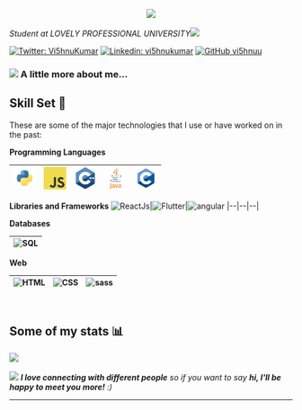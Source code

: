 <p align="center">
  <a href="https://github.com/vi5hnuu/readme-typing-svg">
    <img src="https://readme-typing-svg.demolab.com/?lines=Full-stack%20web%20Developer;Always%20learning%20new%20things&font=Fira%20Code&center=true&width=440&height=45&color=f75c7e&vCenter=true&pause=1000&size=22" /></a>
</p>

<p><em>Student at LOVELY PROFESSIONAL UNIVERSITY<img src="https://media.giphy.com/media/fYSnHlufseco8Fh93Z/giphy.gif" width="30">
</em></p>

[![Twitter: Vi5hnuKumar](https://img.shields.io/twitter/follow/vi5hnukumar?style=social)](https://twitter.com/vi5hnukumar)
[![Linkedin: vi5hnukumar](https://img.shields.io/badge/-vi5hnukumar-blue?style=flat-square&logo=Linkedin&logoColor=white&link=https://www.linkedin.com/in/vi5hnukumar/)](https://www.linkedin.com/in/vi5hnukumar/)
[![GitHub vi5hnuu](https://img.shields.io/github/followers/vi5hnuu?label=follow&style=social)](https://github.com/vi5hnuu)


### <img src="https://media.giphy.com/media/VgCDAzcKvsR6OM0uWg/giphy.gif" width="50"> A little more about me...  

## Skill Set :muscle:

These are some of the major technologies that I use or have worked on in the past:

**Programming Languages**

<img title="Python" alt="Python" width="40px" src="https://raw.githubusercontent.com/github/explore/master/topics/python/python.png" />|<img alt="JS" title="JavaScript" width="40px" src="https://raw.githubusercontent.com/github/explore/master/topics/javascript/javascript.png">|<img alt="C++" title="Cpp" width="40px" src="https://raw.githubusercontent.com/github/explore/main/topics/cpp/cpp.png">|<img title="Java" alt="java" width="40px" src="https://raw.githubusercontent.com/github/explore/main/topics/java/java.png">|<img title="java" alt="java" width="40px" src="https://raw.githubusercontent.com/github/explore/master/topics/c/c.png">
|--|--|--|--|--|

**Libraries and Frameworks**
<img title="ReactJs" alt="ReactJs" width="40px" src="https://img.icons8.com/color/512/react-native.png" />|<img alt="Flutter" title="flutter" width="40px" src="https://img.icons8.com/fluency/512/flutter.png">|<img title="Angular" alt="angular" width="40px" src="https://img.icons8.com/fluency/512/angularjs.png">
|--|--|--|

**Databases**

<img title="SQL" alt="SQL" width="40px" src="https://img.icons8.com/color/512/mysql-logo.png">|
|--|

**Web**

<img title="HTML" alt="HTML" width="40px" src="https://img.icons8.com/color/512/html-5.png">|<img title="CSS" alt="CSS" width="40px" src="https://img.icons8.com/color/512/css3.png">|<img title="SASS" alt="sass" width="40px" src="https://img.icons8.com/color/512/sass.png">|
|--|--|--|
<br>

## Some of my stats :bar_chart:

<img src="https://github-readme-stats.vercel.app/api?username=vi5hnuu&show_icons=true&theme=radical&include_all_commits=true">

<br>


<img src="https://media.giphy.com/media/LnQjpWaON8nhr21vNW/giphy.gif" width="60"> <em><b>I love connecting with different people</b> so if you want to say <b>hi, I'll be happy to meet you more!</b> :)</em>

---

